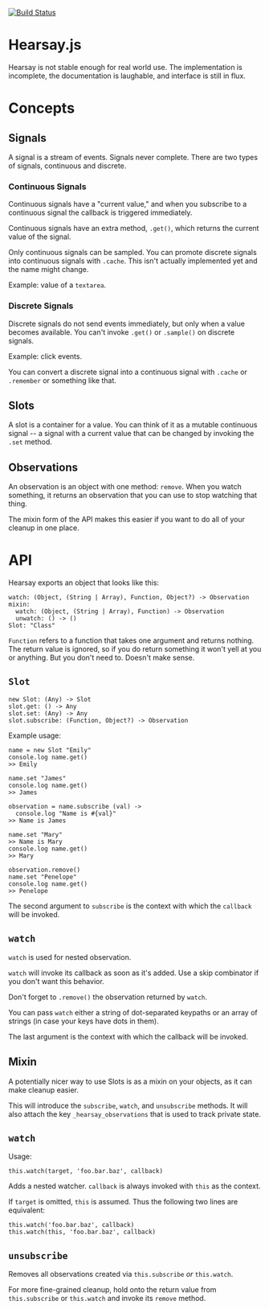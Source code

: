 [![Build Status](https://travis-ci.org/trello/hearsay.svg)](https://travis-ci.org/trello/hearsay)

# Hearsay.js

Hearsay is not stable enough for real world use. The implementation is incomplete, the documentation is laughable, and interface is still in flux.

# Concepts

## Signals

A signal is a stream of events. Signals never complete. There are two types of signals, continuous and discrete.

### Continuous Signals

Continuous signals have a "current value," and when you subscribe to a continuous signal the callback is triggered immediately.

Continuous signals have an extra method, `.get()`, which returns the current value of the signal.

Only continuous signals can be sampled. You can promote discrete signals into continuous signals with `.cache`. This isn't actually implemented yet and the name might change.

Example: value of a `textarea`.

### Discrete Signals

Discrete signals do not send events immediately, but only when a value becomes available. You can't invoke `.get()` or `.sample()` on discrete signals.

Example: click events.

You can convert a discrete signal into a continuous signal with `.cache` or `.remember` or something like that.

## Slots

A slot is a container for a value. You can think of it as a mutable continuous signal -- a signal with a current value that can be changed by invoking the `.set` method.

## Observations

An observation is an object with one method: `remove`. When you watch something, it returns an observation that you can use to stop watching that thing.

The mixin form of the API makes this easier if you want to do all of your cleanup in one place.

# API

Hearsay exports an object that looks like this:

    watch: (Object, (String | Array), Function, Object?) -> Observation
    mixin:
      watch: (Object, (String | Array), Function) -> Observation
      unwatch: () -> ()
    Slot: "Class"

`Function` refers to a function that takes one argument and returns nothing. The return value is ignored, so if you do return something it won't yell at you or anything. But you don't need to. Doesn't make sense.

## `Slot`

    new Slot: (Any) -> Slot
    slot.get: () -> Any
    slot.set: (Any) -> Any
    slot.subscribe: (Function, Object?) -> Observation

Example usage:

    name = new Slot "Emily"
    console.log name.get()
    >> Emily

    name.set "James"
    console.log name.get()
    >> James

    observation = name.subscribe (val) ->
      console.log "Name is #{val}"
    >> Name is James

    name.set "Mary"
    >> Name is Mary
    console.log name.get()
    >> Mary

    observation.remove()
    name.set "Penelope"
    console.log name.get()
    >> Penelope

The second argument to `subscribe` is the context with which the `callback` will be invoked.

## `watch`

`watch` is used for nested observation.

`watch` will invoke its callback as soon as it's added. Use a skip combinator if you don't want this behavior.

Don't forget to `.remove()` the observation returned by `watch`.

You can pass `watch` either a string of dot-separated keypaths or an array of strings (in case your keys have dots in them).

The last argument is the context with which the callback will be invoked.

## Mixin

A potentially nicer way to use Slots is as a mixin on your objects, as it can make cleanup easier.

This will introduce the `subscribe`, `watch`, and `unsubscribe` methods. It will also attach the key `_hearsay_observations` that is used to track private state.

## `watch`

Usage:

    this.watch(target, 'foo.bar.baz', callback)

Adds a nested watcher. `callback` is always invoked with `this` as the context.

If `target` is omitted, `this` is assumed. Thus the following two lines are equivalent:

    this.watch('foo.bar.baz', callback)
    this.watch(this, 'foo.bar.baz', callback)

## `unsubscribe`

Removes all observations created via `this.subscribe` *or* `this.watch`.

For more fine-grained cleanup, hold onto the return value from `this.subscribe` or `this.watch` and invoke its `remove` method.

